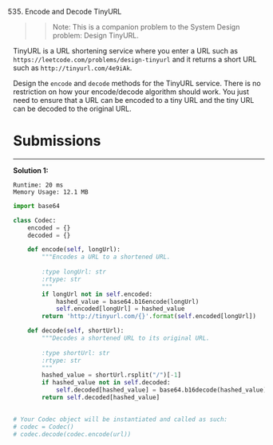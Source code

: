 535. Encode and Decode TinyURL

>> Note: This is a companion problem to the System Design problem: Design TinyURL.

TinyURL is a URL shortening service where you enter a URL such as `https://leetcode.com/problems/design-tinyurl` and it returns a short URL such as `http://tinyurl.com/4e9iAk`.

Design the `encode` and `decode` methods for the TinyURL service. There is no restriction on how your encode/decode algorithm should work. You just need to ensure that a URL can be encoded to a tiny URL and the tiny URL can be decoded to the original URL.

# Submissions
---
**Solution 1:**
```
Runtime: 20 ms
Memory Usage: 12.1 MB
```
```python
import base64

class Codec:
    encoded = {}
    decoded = {}

    def encode(self, longUrl):
        """Encodes a URL to a shortened URL.
        
        :type longUrl: str
        :rtype: str
        """
        if longUrl not in self.encoded:
            hashed_value = base64.b16encode(longUrl)
            self.encoded[longUrl] = hashed_value
        return 'http://tinyurl.com/{}'.format(self.encoded[longUrl])

    def decode(self, shortUrl):
        """Decodes a shortened URL to its original URL.
        
        :type shortUrl: str
        :rtype: str
        """
        hashed_value = shortUrl.rsplit("/")[-1]
        if hashed_value not in self.decoded:
            self.decoded[hashed_value] = base64.b16decode(hashed_value)
        return self.decoded[hashed_value]
        

# Your Codec object will be instantiated and called as such:
# codec = Codec()
# codec.decode(codec.encode(url))
```